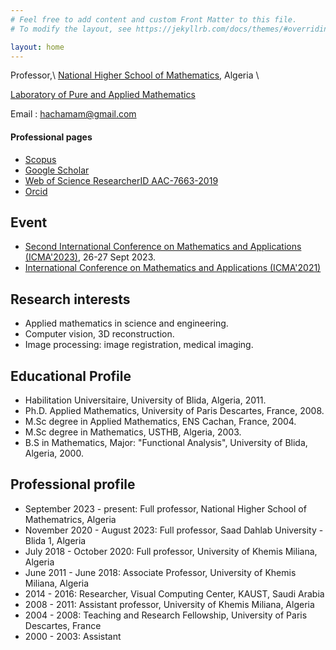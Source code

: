 ```yaml
---
# Feel free to add content and custom Front Matter to this file.
# To modify the layout, see https://jekyllrb.com/docs/themes/#overriding-theme-defaults

layout: home
---
```


<!-- # Mohammed Hachama -->

Professor,\\
[National Higher School of Mathematics](http://www.nhsm.edu.dz), Algeria \\

[Laboratory of Pure and Applied Mathematics](http://virtuelcampus.univ-msila.dz/lmpa2/)

Email : <hachamam@gmail.com>

#### Professional pages

* [Scopus](https://www.scopus.com/authid/detail.uri?authorId=14048333600)
* [Google Scholar](http://scholar.google.fr/citations?sortby=pubdate&hl=fr&user=NApH4ggAAAAJ&view_op=list_works)
* [Web of Science ResearcherID AAC-7663-2019](https://www.webofscience.com/wos/author/record/2100283/)
* [Orcid](https://orcid.org/0000-0002-2441-5003)

## Event
* [Second International Conference on Mathematics and Applications (ICMA'2023)](https://icma23.sciencesconf.org/), 26-27 Sept 2023.
* [International Conference on Mathematics and Applications (ICMA'2021)](https://icma21.sciencesconf.org/)

## Research interests

* Applied mathematics in science and engineering.
* Computer vision, 3D reconstruction.
* Image processing: image registration, medical imaging.

## Educational Profile

* Habilitation Universitaire, University of Blida, Algeria, ​2011.
* Ph.D. Applied Mathematics, University of Paris Descartes, France, 2008.
* M.Sc degree in Applied Mathematics, ENS Cachan, France, 2004.
* M.Sc degree in Mathematics, USTHB, Algeria, 2003.
* B.S in Mathematics, Major: "Functional Analysis", University of Blida, Algeria, 2000.  

## Professional profile

* September 2023 - present: Full professor, National Higher School of Mathematrics, Algeria  
* November 2020 - August 2023: Full professor, Saad Dahlab University - Blida 1, Algeria  
* July 2018 - October 2020: Full professor, University of Khemis Miliana, Algeria  
* June 2011 - June 2018: Associate Professor, University of Khemis Miliana, Algeria  
* 2014 - 2016: Researcher, Visual Computing Center, KAUST, Saudi Arabia  
* 2008 - 2011: Assistant professor, University of Khemis Miliana, Algeria  
* 2004 - 2008: Teaching and Research Fellowship, University of Paris Descartes, France  
* 2000 - 2003: Assistant
